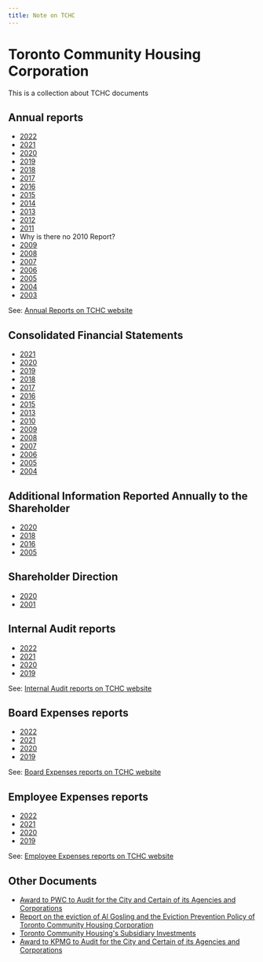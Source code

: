 ```yaml
---
title: Note on TCHC
---
```

# Toronto Community Housing Corporation

This is a collection about TCHC documents  

## Annual reports 

- [2022](./documents/toronto-community-housing-corporation/AnnualReports/Toronto%20Community%20Housing%20Annual%20Report%202022_0.pdf)
- [2021](./documents/toronto-community-housing-corporation/AnnualReports/tchc_annual_report_2021.pdf)
- [2020](./documents/toronto-community-housing-corporation/AnnualReports/toronto_community_housing_annual_report_2020.pdf)
- [2019](./documents/toronto-community-housing-corporation/AnnualReports/toronto_community_housing_annual_report_2019.pdf)
- [2018](./documents/toronto-community-housing-corporation/AnnualReports/toronto_community_housing_annual_report_2018.pdf)
- [2017](./documents/toronto-community-housing-corporation/AnnualReports/toronto_community_housing_annual_report_2017.pdf)
- [2016](./documents/toronto-community-housing-corporation/AnnualReports/toronto_community_housing_annual_review_2016.pdf)
- [2015](./documents/toronto-community-housing-corporation/AnnualReports/toronto_community_housing_annual_report_2015.pdf)
- [2014](./documents/toronto-community-housing-corporation/AnnualReports/toronto_community_housing_annual_report_2014.pdf)
- [2013](./documents/toronto-community-housing-corporation/AnnualReports/toronto_community_housing_annual_report_2013_0.pdf)
- [2012](./documents/toronto-community-housing-corporation/AnnualReports/toronto_community_housing_annual_report_2012.pdf)
- [2011](./documents/toronto-community-housing-corporation/AnnualReports/toronto_community_housing_annual_report_2011.pdf)
- Why is there no 2010 Report?
- [2009](./documents/toronto-community-housing-corporation/AnnualReports/toronto_community_housing_annual_review_2009.pdf)
- [2008](./documents/toronto-community-housing-corporation/AnnualReports/toronto_community_housing_annual_review_2008.pdf)
- [2007](./documents/toronto-community-housing-corporation/AnnualReports/toronto_community_housing_annual_review_2007.pdf)
- [2006](./documents/toronto-community-housing-corporation/AnnualReports/toronto_community_housing_annual_review_2006.pdf)
- [2005](./documents/toronto-community-housing-corporation/AnnualReports/toronto_community_housing_annual_review_2005.pdf)
- [2004](./documents/toronto-community-housing-corporation/AnnualReports/toronto_community_housing_annual_review_2004.pdf)
- [2003](./documents/toronto-community-housing-corporation/AnnualReports/toronto_community_housing_annual_review_2003.pdf)

See: [Annual Reports on TCHC website](https://www.torontohousing.ca/transparency/reporting/annual-reports)

## Consolidated Financial Statements
- [2021](./documents/toronto-community-housing-corporation/ConsolidatedFinancialStatements/backgroundfile-228291.pdf)
- [2020](./documents/toronto-community-housing-corporation/ConsolidatedFinancialStatements/backgroundfile-168508.pdf)
- [2019](./documents/toronto-community-housing-corporation/ConsolidatedFinancialStatements/backgroundfile-157494.pdf)
- [2018](./documents/toronto-community-housing-corporation/ConsolidatedFinancialStatements/backgroundfile-137931.pdf)
- [2017](./documents/toronto-community-housing-corporation/ConsolidatedFinancialStatements/backgroundfile-116263.pdf)
- [2016](./documents/toronto-community-housing-corporation/ConsolidatedFinancialStatements/backgroundfile-104685.pdf)
- [2015](./documents/toronto-community-housing-corporation/ConsolidatedFinancialStatements/backgroundfile-94331.pdf)
- [2013](./documents/toronto-community-housing-corporation/ConsolidatedFinancialStatements/backgroundfile-70712.pdf)
- [2010](./documents/toronto-community-housing-corporation/ConsolidatedFinancialStatements/backgroundfile-44392.pdf)
- [2009](./documents/toronto-community-housing-corporation/ConsolidatedFinancialStatements/backgroundfile-38137.pdf)
- [2008](./documents/toronto-community-housing-corporation/ConsolidatedFinancialStatements/backgroundfile-23385.pdf)
- [2007](./documents/toronto-community-housing-corporation/ConsolidatedFinancialStatements/backgroundfile-15641.pdf)
- [2006](./documents/toronto-community-housing-corporation/ConsolidatedFinancialStatements/backgroundfile-8815.pdf)
- [2005](./documents/toronto-community-housing-corporation/ConsolidatedFinancialStatements/it012.pdf)
- [2004](./documents/toronto-community-housing-corporation/ConsolidatedFinancialStatements/it012.pdf)

## Additional Information Reported Annually to the Shareholder
- [2020](./documents/toronto-community-housing-corporation/AdditionalInformationReportedShareholder/backgroundfile-168508.pdf)
- [2018](./documents/toronto-community-housing-corporation/AdditionalInformationReportedShareholder/)
- [2016](./documents/toronto-community-housing-corporation/AdditionalInformationReportedShareholder/backgroundfile-104684.pdf)
- [2005](./documents/toronto-community-housing-corporation/AdditionalInformationReportedShareholder/)

## Shareholder Direction
- [2020](./documents/toronto-community-housing-corporation/ShareholderDirection/backgroundfile-168510.pdf)
- [2001](./documents/toronto-community-housing-corporation/ShareholderDirection/communicationfile-20433.pdf)

## Internal Audit reports
- [2022](./documents/toronto-community-housing-corporation/InternalAuditReports/item_11b_-_attachment_1_-_internal_audit_department_annual_report_for_2022_final.pdf)
- [2021](./documents/toronto-community-housing-corporation/InternalAuditReports/item_10_-_attachment_1_-_iad_2021_annual_report.pdf)
- [2020](./documents/toronto-community-housing-corporation/InternalAuditReports/item_5_-_internal_audit_departments_annual_report_for_2020_cw_clean.pdf)
- [2019](./documents/toronto-community-housing-corporation/InternalAuditReports/item_2d_-_q4_2019_iad_work_plan_update_-_aoda_updated.pdf)

See: [Internal Audit reports on TCHC website](https://www.torontohousing.ca/transparency/reporting/financial-reporting)

## Board Expenses reports
- [2022](./documents/toronto-community-housing-corporation/BoardExpenses/boardexpenses_2022.pdf)
- [2021](./documents/toronto-community-housing-corporation/BoardExpenses/boardexpenses_2021.pdf)
- [2020](./documents/toronto-community-housing-corporation/BoardExpenses/boardexpenses_2020.pdf)
- [2019](./documents/toronto-community-housing-corporation/BoardExpenses/boardexpenses_2019.pdf)

See: [Board Expenses reports on TCHC website](https://www.torontohousing.ca/transparency/reporting/financial-reporting)

## Employee Expenses reports
- [2022](./documents/toronto-community-housing-corporation/EmployeeExpenses/Employee-expenses_2022.pdf)
- [2021](./documents/toronto-community-housing-corporation/EmployeeExpenses/employeeexpenses_2021.pdf)
- [2020](./documents/toronto-community-housing-corporation/EmployeeExpenses/employeeexpenses_2020.pdf)
- [2019](./documents/toronto-community-housing-corporation/EmployeeExpenses/employeeexpenses_2019.pdf)

See: [Employee Expenses reports on TCHC website](https://www.torontohousing.ca/transparency/reporting/financial-reporting)

## Other Documents
- [Award to PWC to Audit for the City and Certain of its Agencies and Corporations](./documents/toronto-community-housing-corporation/Other/backgroundfile-92065.pdf)
- [Report on the eviction of Al Gosling and the Eviction Prevention Policy of Toronto Community Housing Corporation](./documents/toronto-community-housing-corporation/Other/backgroundfile-44396.pdf)
- [Toronto Community Housing's Subsidiary Investments](./documents/toronto-community-housing-corporation/Other/backgroundfile-44393.pdf)
- [Award to KPMG to Audit for the City and Certain of its Agencies and Corporations](./documents/toronto-community-housing-corporation/Other/backgroundfile-145364.pdf)
